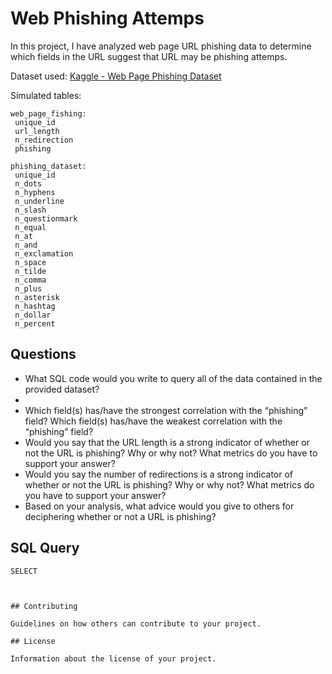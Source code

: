 # Web Phishing Attemps

 In this project, I have analyzed web page URL phishing data to determine which fields in 
 the URL suggest that URL may be phishing attemps.

 Dataset used: <a href="https://www.kaggle.com/datasets/danielfernandon/web-page-phishing-dataset?resource=download">Kaggle - Web Page Phishing Dataset</a>

 Simulated tables:
 ```
 web_page_fishing:
  unique_id
  url_length
  n_redirection
  phishing

phishing_dataset:
  unique_id
  n_dots
  n_hyphens
  n_underline
  n_slash
  n_questionmark
  n_equal
  n_at
  n_and
  n_exclamation
  n_space
  n_tilde
  n_comma
  n_plus
  n_asterisk
  n_hashtag
  n_dollar
  n_percent
```


## Questions

<ul>
  <li>What SQL code would you write to query all of the data contained in the provided dataset?<li>
  <li>Which field(s) has/have the strongest correlation with the “phishing” field?  Which field(s) has/have the weakest correlation with the “phishing” field?</li>
  <li>Would you say that the URL length is a strong indicator of whether or not the URL is phishing?  Why or why not?  What metrics do you have to support your answer?</li>
  <li>Would you say the number of redirections is a strong indicator of whether or not the URL is phishing?  Why or why not?  What metrics do you have to support your answer?</li>
  <li>Based on your analysis, what advice would you give to others for deciphering whether or not a URL is phishing?</li>
</ul>

## SQL Query
```
SELECT



## Contributing

Guidelines on how others can contribute to your project.

## License

Information about the license of your project.